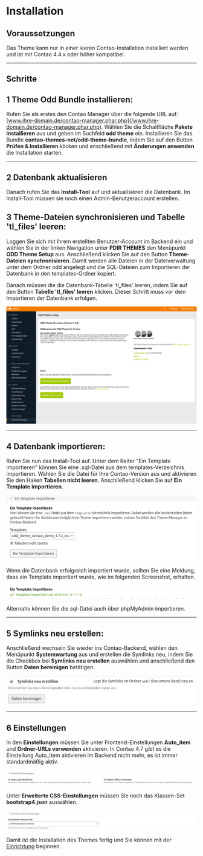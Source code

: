
# Installation

## Voraussetzungen

Das Theme kann nur in einer leeren Contao-Installation installiert werden und ist mit Contao 4.4.x oder höher kompatibel.

---

## Schritte

## 1 Theme Odd Bundle installieren:

Rufen Sie als erstes den Contao Manager über die folgende URL auf: [www.ihre-domain.de/contao-manager.phar.php](/www.ihre-domain.de/contao-manager.phar.php). Wählen Sie die Schaltfläche **Pakete installieren** aus und geben im Suchfeld **odd theme** ein. Installieren Sie das Bundle **contao-themes-net/odd-theme-bundle**, indem Sie auf den Button **Prüfen & Installieren** klicken und anschließend mit **Änderungen anwenden** die Installation starten.


---

## 2 Datenbank aktualisieren ##

Danach rufen Sie das **Install-Tool** auf und aktualisieren die Datenbank. Im Install-Tool müssen sie noch einen Admin-Benutzeraccount erstellen.

## 3 Theme-Dateien synchronisieren und Tabelle 'tl\_files' leeren:

Loggen Sie sich mit Ihrem erstellten Benutzer-Account im Backend ein und wählen Sie in der linken Navigation unter **PDIR THEMES** den Menüpunkt **ODD Theme Setup** aus. Anschließend klicken Sie auf den Button **Theme-Dateien synchronisieren**. Damit werden alle Dateien in der Dateiverwaltung unter dem Ordner odd angelegt und die SQL-Dateien zum Importieren der Datenbank in den templates-Ordner kopiert.

Danach müssen die die Datenbank-Tabelle 'tl\_files' leeren, indem Sie auf den Button **Tabelle 'tl\_files' leeren** klicken. Dieser Schritt muss vor dem Importieren der Datenbank erfolgen.

![](_images/odd-theme/installation/odd_installation_schritt3.png)

---

## 4 Datenbank importieren:

Rufen Sie nun das Install-Tool auf. Unter dem Reiter "Ein Template importieren" können Sie eine .sql-Datei aus dem templates-Verzeichnis importieren. Wählen Sie die Datei für Ihre Contao-Version aus und aktivieren Sie den Haken **Tabellen nicht leeren**. Anschließend klicken Sie auf **Ein Template importieren**.

![](_images/odd-theme/installation/odd_installation_schritt4_db_importieren.png)

Wenn die Datenbank erfolgreich importiert wurde, sollten Sie eine Meldung, dass ein Template importiert wurde, wie im folgenden Screenshot, erhalten.

![](_images/odd-theme/installation/odd_installation_schritt4_db_importieren_erfolgreich.png)

Alternativ können Sie die sql-Datei auch über phpMyAdmin importieren.

---

## 5 Symlinks neu erstellen:

Anschließend wechseln Sie wieder ins Contao-Backend, wählen den Menüpunkt **Systemwartung** aus und erstellen die Symlinks neu, indem Sie die Checkbox bei **Symlinks neu erstellen** auswählen und anschließend den Button **Daten bereinigen** betätigen.

![](_images/odd-theme/installation/odd_installation_schritt5.png)

---

## 6 Einstellungen

In den **Einstellungen** müssen Sie unter Frontend-Einstellungen **Auto\_item** und **Ordner-URLs verwenden** aktivieren. In Contao 4.7 gibt es die Einstellung Auto_Item aktivieren im Backend nicht mehr, es ist immer standardmäßig aktiv.

![](_images/odd-theme/installation/odd_installation_schritt6_ordner_urls.png)

Unter **Erweiterte CSS-Einstellungen** müssen SIe noch das Klassen-Set **bootstrap4.json** auswählen.

![](_images/odd-theme/installation/odd_installation_schritt6_advanced_classes.png)

Damit ist die Installation des Themes fertig und Sie können mit der [Einrichtung](odd-einrichtung.md) beginnen.